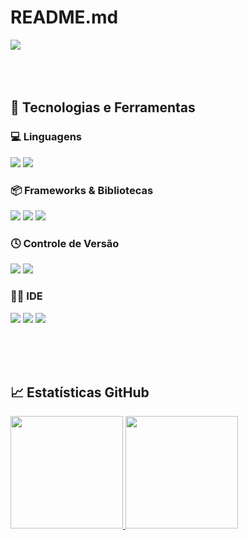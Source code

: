 # README.md
<div>
  <a href="https://www.linkedin.com/in/alvaro-ronda/" target="_blank"><img loading="lazy" src="https://img.shields.io/badge/-LinkedIn-%230077B5?style=for-the-badge&logo=linkedin&logoColor=white" target="_blank"></a>   
</div>

<br>
<br>
<br>

## 🚀 Tecnologias e Ferramentas

### 💻 Linguagens
<div>  
  <img loading="lazy" src="https://img.shields.io/badge/Python-FFD43B?style=for-the-badge&logo=python&logoColor=blue">
  <img loading="lazy" src="https://img.shields.io/badge/R-276DC3?style=for-the-badge&logo=r&logoColor=white">
</div>

### 📦 Frameworks & Bibliotecas
<div>  
  <img loading="lazy" src="https://img.shields.io/badge/-Numpy-013243?&logo=NumPy">
  <img loading="lazy" src="https://img.shields.io/badge/-Panda-013243?&logo=Panda"> 
  <img loading="lazy" src="https://img.shields.io/badge/R-276DC3?style=for-the-badge&logo=r&logoColor=white">
</div>

### 🕓 Controle de Versão
<div>
  <img loading="lazy" src="https://img.shields.io/badge/GIT-E44C30?style=for-the-badge&logo=git&logoColor=white">
  <img loading="lazy" src="https://img.shields.io/badge/github-%23121011.svg?style=for-the-badge&logo=github&logoColor=white">
</div>

### 👩‍💻 IDE
<div>
  <img loading="lazy" src="https://img.shields.io/badge/VSCode-0078D4?style=for-the-badge&logo=visual%20studio%20code&logoColor=white">
  <img loading="lazy" src="https://img.shields.io/badge/Colab-F9AB00?style=for-the-badge&logo=googlecolab&color=525252">
  <img loading="lazy" src="https://img.shields.io/badge/RStudio-75AADB?style=for-the-badge&logo=RStudio&logoColor=white">
</div>

<!--
### ☁ Cloud
<div>
  <img loading="lazy" src="https://img.shields.io/badge/Amazon_AWS-FF9900?style=for-the-badge&logo=amazonaws&logoColor=white">
  <img loading="lazy" src="https://img.shields.io/badge/Azure_DevOps-0078D7?style=for-the-badge&logo=azure-devops&logoColor=white">
  <img loading="lazy" src="https://img.shields.io/badge/Google_Cloud-4285F4?style=for-the-badge&logo=google-cloud&logoColor=white">
  <img loading="lazy" src="https://img.shields.io/badge/Vercel-000000?style=for-the-badge&logo=vercel&logoColor=white">
</div> 

### 🎲 Banco de dados
<div>
  <img loading="lazy" src="https://img.shields.io/badge/Amazon%20DynamoDB-4053D6?style=for-the-badge&logo=Amazon%20DynamoDB&logoColor=white">
  <img loading="lazy" src="https://img.shields.io/badge/Microsoft%20SQL%20Server-CC2927?style=for-the-badge&logo=microsoft%20sql%20server&logoColor=white">
  <img loading="lazy" src="https://img.shields.io/badge/MongoDB-4EA94B?style=for-the-badge&logo=mongodb&logoColor=white">
  <img loading="lazy" src="https://img.shields.io/badge/MySQL-005C84?style=for-the-badge&logo=mysql&logoColor=white">
  <img loading="lazy" src="https://img.shields.io/badge/redis-%23DD0031.svg?&style=for-the-badge&logo=redis&logoColor=white">
</div>

### 🖍 Design
<div>
  <img loading="lazy" src="https://img.shields.io/badge/Figma-F24E1E?style=for-the-badge&logo=figma&logoColor=white">
  <img loading="lazy" src="https://img.shields.io/badge/InVision-FF3366?style=for-the-badge&logo=InVision&logoColor=white">
  <img loading="lazy" src="https://img.shields.io/badge/Sketch-FFB387?style=for-the-badge&logo=sketch&logoColor=black">
  <img loading="lazy" src="https://img.shields.io/badge/Canva-%2300C4CC.svg?&style=for-the-badge&logo=Canva&logoColor=white">
</div>

### 🧐 Linters
<div>  
  <img loading="lazy" src="https://img.shields.io/badge/eslint-3A33D1?style=for-the-badge&logo=eslint&logoColor=white">
  <img loading="lazy" src="https://img.shields.io/badge/prettier-1A2C34?style=for-the-badge&logo=prettier&logoColor=F7BA3E">
  <img loading="lazy" src="https://img.shields.io/badge/SonarLint-CB2029?style=for-the-badge&logo=sonarlint&logoColor=white">
</div>

### 📊 Analytics
<div>
  <img loading="lazy" src="https://img.shields.io/badge/Sonarqube-5190cf?style=for-the-badge&logo=sonarqube&logoColor=white">
  <img loading="lazy" src="https://img.shields.io/badge/Google%20Analytics-E37400?style=for-the-badge&logo=google%20analytics&logoColor=white">
  <img loading="lazy" src="https://img.shields.io/badge/hotjar-FD3A5C?style=for-the-badge&logo=hotjar&logoColor=white">
</div>
-->
<br><br><br>
## 📈 Estatísticas GitHub
<div>
<a href="https://github.com/rondads">
<img loading="lazy" height="180em" src="https://github-readme-stats.vercel.app/api/top-langs/?username=rondads&layout=compact&langs_count=7&theme=react"/>
<img loading="lazy" height="180em" src="https://github-readme-stats.vercel.app/api?username=rondads&show_icons=true&theme=react&include_all_commits=true&count_private=true"/>
</div>
